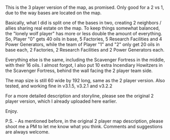 This is the 3 player version of the map, as promised.
Only good for a 2 vs 1, due to the way bases are located on the map.

Basically, what I did is split one of the bases in two, creating 2 neighbors / allies sharing real estate on the map.
To keep things somewhat balanced, the "lonely wolf player" has more or less double the amount of everything.
So, Player "0" gets 40 oils in base, 5 Factories, 5 Research Facilities and 4 Power Generators, while the team of Player "1" and "2" only get 20 oils in base each, 2 Factories, 2 Research Facilities and 2 Power Generators each.

Everything else is the same, including the Scavenger Fortress in the middle, with their 16 oils.
I almost forgot, I also put 10 extra Incendiary Howitzers in the Scavenger Fortress, behind the wall facing the 2 player team side.

The map size is still 60 wide by 192 long, same as the 2 player version.
Also tested, and working fine in v3.1.5, v3.2.1 and v3.2.2

For a more detailed description and storyline, please see the original 2 player version, which I already uploaded here earlier.

Enjoy.

P.S. - As mentioned before, in the original 2 player map description, please shoot me a PM to let me know what you think. Comments and suggestions are always welcome.